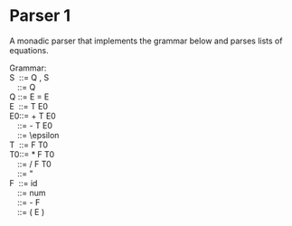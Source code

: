 # Parser 1
A monadic parser that implements the grammar below and parses lists of equations.<br />

Grammar:<br />
S &nbsp;::= Q , S <br />
&emsp;::= Q<br />
Q ::= E = E<br />
E &nbsp;::= T E0<br />
E0::= + T E0<br />
&emsp;::= - T E0<br />
&emsp;::= \epsilon<br />
T &nbsp;::= F T0<br />
T0::= * F T0<br />
&emsp;::= / F T0<br />
&emsp;::= "<br />
F  &nbsp;::= id<br />
&emsp;::= num<br />
&emsp;::= - F<br />
&emsp;::= ( E )<br />
